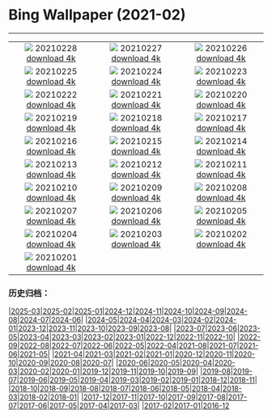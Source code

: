 # Bing Wallpaper (2021-02)
**************
| | | |
| :----: | :----: | :----: |
| ![](https://www.bing.com/th?id=OHR.BlueTitDaffs_ZH-CN3333224685_1920x1080.jpg) 20210228 [download 4k](https://www.bing.com/th?id=OHR.BlueTitDaffs_ZH-CN3333224685_UHD.jpg) | ![](https://www.bing.com/th?id=OHR.TurfHouse_ZH-CN3250210711_1920x1080.jpg) 20210227 [download 4k](https://www.bing.com/th?id=OHR.TurfHouse_ZH-CN3250210711_UHD.jpg) | ![](https://www.bing.com/th?id=OHR.SchneebergOchsenkopf_ZH-CN3115679592_1920x1080.jpg) 20210226 [download 4k](https://www.bing.com/th?id=OHR.SchneebergOchsenkopf_ZH-CN3115679592_UHD.jpg) |
| ![](https://www.bing.com/th?id=OHR.JinliStreet_ZH-CN3020276206_1920x1080.jpg) 20210225 [download 4k](https://www.bing.com/th?id=OHR.JinliStreet_ZH-CN3020276206_UHD.jpg) | ![](https://www.bing.com/th?id=OHR.Trevi_ZH-CN9831666780_1920x1080.jpg) 20210224 [download 4k](https://www.bing.com/th?id=OHR.Trevi_ZH-CN9831666780_UHD.jpg) | ![](https://www.bing.com/th?id=OHR.LeMorneBrabant_ZH-CN9699020288_1920x1080.jpg) 20210223 [download 4k](https://www.bing.com/th?id=OHR.LeMorneBrabant_ZH-CN9699020288_UHD.jpg) |
| ![](https://www.bing.com/th?id=OHR.DalmatianPelicans_ZH-CN9611080858_1920x1080.jpg) 20210222 [download 4k](https://www.bing.com/th?id=OHR.DalmatianPelicans_ZH-CN9611080858_UHD.jpg) | ![](https://www.bing.com/th?id=OHR.TheCobb_ZH-CN9310074102_1920x1080.jpg) 20210221 [download 4k](https://www.bing.com/th?id=OHR.TheCobb_ZH-CN9310074102_UHD.jpg) | ![](https://www.bing.com/th?id=OHR.Porto_ZH-CN9117852684_1920x1080.jpg) 20210220 [download 4k](https://www.bing.com/th?id=OHR.Porto_ZH-CN9117852684_UHD.jpg) |
| ![](https://www.bing.com/th?id=OHR.AABday_ZH-CN8551609592_1920x1080.jpg) 20210219 [download 4k](https://www.bing.com/th?id=OHR.AABday_ZH-CN8551609592_UHD.jpg) | ![](https://www.bing.com/th?id=OHR.Parrotfish_ZH-CN8442237302_1920x1080.jpg) 20210218 [download 4k](https://www.bing.com/th?id=OHR.Parrotfish_ZH-CN8442237302_UHD.jpg) | ![](https://www.bing.com/th?id=OHR.VerzascaValley_ZH-CN8308636990_1920x1080.jpg) 20210217 [download 4k](https://www.bing.com/th?id=OHR.VerzascaValley_ZH-CN8308636990_UHD.jpg) |
| ![](https://www.bing.com/th?id=OHR.PeritoMorenoArgentina_ZH-CN8205335022_1920x1080.jpg) 20210216 [download 4k](https://www.bing.com/th?id=OHR.PeritoMorenoArgentina_ZH-CN8205335022_UHD.jpg) | ![](https://www.bing.com/th?id=OHR.PurpleFlowers_ZH-CN7975901617_1920x1080.jpg) 20210215 [download 4k](https://www.bing.com/th?id=OHR.PurpleFlowers_ZH-CN7975901617_UHD.jpg) | ![](https://www.bing.com/th?id=OHR.OnkaparingaRiver_ZH-CN7750372049_1920x1080.jpg) 20210214 [download 4k](https://www.bing.com/th?id=OHR.OnkaparingaRiver_ZH-CN7750372049_UHD.jpg) |
| ![](https://www.bing.com/th?id=OHR.OceanHeart_ZH-CN2697021215_1920x1080.jpg) 20210213 [download 4k](https://www.bing.com/th?id=OHR.OceanHeart_ZH-CN2697021215_UHD.jpg) | ![](https://www.bing.com/th?id=OHR.BluebirdsEastern_ZH-CN2598458880_1920x1080.jpg) 20210212 [download 4k](https://www.bing.com/th?id=OHR.BluebirdsEastern_ZH-CN2598458880_UHD.jpg) | ![](https://www.bing.com/th?id=OHR.Lunarnewyear2021_ZH-CN4293313296_1920x1080.jpg) 20210211 [download 4k](https://www.bing.com/th?id=OHR.Lunarnewyear2021_ZH-CN4293313296_UHD.jpg) |
| ![](https://www.bing.com/th?id=OHR.Lunarnewyeareve2021_ZH-CN4947947831_1920x1080.jpg) 20210210 [download 4k](https://www.bing.com/th?id=OHR.Lunarnewyeareve2021_ZH-CN4947947831_UHD.jpg) | ![](https://www.bing.com/th?id=OHR.PenitentSnow_ZH-CN5304842520_1920x1080.jpg) 20210209 [download 4k](https://www.bing.com/th?id=OHR.PenitentSnow_ZH-CN5304842520_UHD.jpg) | ![](https://www.bing.com/th?id=OHR.MoonDogs_ZH-CN5201314184_1920x1080.jpg) 20210208 [download 4k](https://www.bing.com/th?id=OHR.MoonDogs_ZH-CN5201314184_UHD.jpg) |
| ![](https://www.bing.com/th?id=OHR.IceWalking_ZH-CN5122217505_1920x1080.jpg) 20210207 [download 4k](https://www.bing.com/th?id=OHR.IceWalking_ZH-CN5122217505_UHD.jpg) | ![](https://www.bing.com/th?id=OHR.SuperbOwl_ZH-CN5028336455_1920x1080.jpg) 20210206 [download 4k](https://www.bing.com/th?id=OHR.SuperbOwl_ZH-CN5028336455_UHD.jpg) | ![](https://www.bing.com/th?id=OHR.MountSefton_ZH-CN4956097627_1920x1080.jpg) 20210205 [download 4k](https://www.bing.com/th?id=OHR.MountSefton_ZH-CN4956097627_UHD.jpg) |
| ![](https://www.bing.com/th?id=OHR.TheWave_ZH-CN4856809836_1920x1080.jpg) 20210204 [download 4k](https://www.bing.com/th?id=OHR.TheWave_ZH-CN4856809836_UHD.jpg) | ![](https://www.bing.com/th?id=OHR.VosgesBioReserve_ZH-CN4762694302_1920x1080.jpg) 20210203 [download 4k](https://www.bing.com/th?id=OHR.VosgesBioReserve_ZH-CN4762694302_UHD.jpg) | ![](https://www.bing.com/th?id=OHR.MountNemrut_ZH-CN4681788604_1920x1080.jpg) 20210202 [download 4k](https://www.bing.com/th?id=OHR.MountNemrut_ZH-CN4681788604_UHD.jpg) |
| ![](https://www.bing.com/th?id=OHR.RainbowMarmot_ZH-CN4605973404_1920x1080.jpg) 20210201 [download 4k](https://www.bing.com/th?id=OHR.RainbowMarmot_ZH-CN4605973404_UHD.jpg) |  |  |

### 历史归档：

|[2025-03](/2025-03/2025-03.md)|[2025-02](/2025-02/2025-02.md)|[2025-01](/2025-01/2025-01.md)|[2024-12](/2024-12/2024-12.md)|[2024-11](/2024-11/2024-11.md)|[2024-10](/2024-10/2024-10.md)|[2024-09](/2024-09/2024-09.md)|[2024-08](/2024-08/2024-08.md)|[2024-07](/2024-07/2024-07.md)|[2024-06](/2024-06/2024-06.md)|
|[2024-05](/2024-05/2024-05.md)|[2024-04](/2024-04/2024-04.md)|[2024-03](/2024-03/2024-03.md)|[2024-02](/2024-02/2024-02.md)|[2024-01](/2024-01/2024-01.md)|[2023-12](/2023-12/2023-12.md)|[2023-11](/2023-11/2023-11.md)|[2023-10](/2023-10/2023-10.md)|[2023-09](/2023-09/2023-09.md)|[2023-08](/2023-08/2023-08.md)|
|[2023-07](/2023-07/2023-07.md)|[2023-06](/2023-06/2023-06.md)|[2023-05](/2023-05/2023-05.md)|[2023-04](/2023-04/2023-04.md)|[2023-03](/2023-03/2023-03.md)|[2023-02](/2023-02/2023-02.md)|[2023-01](/2023-01/2023-01.md)|[2022-12](/2022-12/2022-12.md)|[2022-11](/2022-11/2022-11.md)|[2022-10](/2022-10/2022-10.md)|
|[2022-09](/2022-09/2022-09.md)|[2022-08](/2022-08/2022-08.md)|[2022-07](/2022-07/2022-07.md)|[2022-06](/2022-06/2022-06.md)|[2022-05](/2022-05/2022-05.md)|[2022-04](/2022-04/2022-04.md)|[2021-08](/2021-08/2021-08.md)|[2021-07](/2021-07/2021-07.md)|[2021-06](/2021-06/2021-06.md)|[2021-05](/2021-05/2021-05.md)|
|[2021-04](/2021-04/2021-04.md)|[2021-03](/2021-03/2021-03.md)|[2021-02](/2021-02/2021-02.md)|[2021-01](/2021-01/2021-01.md)|[2020-12](/2020-12/2020-12.md)|[2020-11](/2020-11/2020-11.md)|[2020-10](/2020-10/2020-10.md)|[2020-09](/2020-09/2020-09.md)|[2020-08](/2020-08/2020-08.md)|[2020-07](/2020-07/2020-07.md)|
|[2020-06](/2020-06/2020-06.md)|[2020-05](/2020-05/2020-05.md)|[2020-04](/2020-04/2020-04.md)|[2020-03](/2020-03/2020-03.md)|[2020-02](/2020-02/2020-02.md)|[2020-01](/2020-01/2020-01.md)|[2019-12](/2019-12/2019-12.md)|[2019-11](/2019-11/2019-11.md)|[2019-10](/2019-10/2019-10.md)|[2019-09](/2019-09/2019-09.md)|
|[2019-08](/2019-08/2019-08.md)|[2019-07](/2019-07/2019-07.md)|[2019-06](/2019-06/2019-06.md)|[2019-05](/2019-05/2019-05.md)|[2019-04](/2019-04/2019-04.md)|[2019-03](/2019-03/2019-03.md)|[2019-02](/2019-02/2019-02.md)|[2019-01](/2019-01/2019-01.md)|[2018-12](/2018-12/2018-12.md)|[2018-11](/2018-11/2018-11.md)|
|[2018-10](/2018-10/2018-10.md)|[2018-09](/2018-09/2018-09.md)|[2018-08](/2018-08/2018-08.md)|[2018-07](/2018-07/2018-07.md)|[2018-06](/2018-06/2018-06.md)|[2018-05](/2018-05/2018-05.md)|[2018-04](/2018-04/2018-04.md)|[2018-03](/2018-03/2018-03.md)|[2018-02](/2018-02/2018-02.md)|[2018-01](/2018-01/2018-01.md)|
|[2017-12](/2017-12/2017-12.md)|[2017-11](/2017-11/2017-11.md)|[2017-10](/2017-10/2017-10.md)|[2017-09](/2017-09/2017-09.md)|[2017-08](/2017-08/2017-08.md)|[2017-07](/2017-07/2017-07.md)|[2017-06](/2017-06/2017-06.md)|[2017-05](/2017-05/2017-05.md)|[2017-04](/2017-04/2017-04.md)|[2017-03](/2017-03/2017-03.md)|
|[2017-02](/2017-02/2017-02.md)|[2017-01](/2017-01/2017-01.md)|[2016-12](/2016-12/2016-12.md)